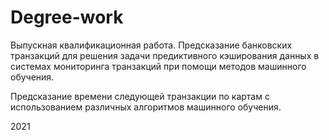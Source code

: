# Degree-work

Выпускная квалификационная работа. Предсказание банковских транзакций для решения задачи предиктивного кэширования данных в системах мониторинга транзакций при помощи методов машинного обучения.

Предсказание времени следующей транзакции по картам с использованием различных алгоритмов машинного обучения.

2021
